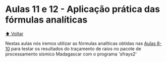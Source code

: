 # Aulas 11 e 12 - Aplicação prática das fórmulas analíticas

[:arrow_up: Voltar](https://github.com/Geofisicando/introducao-teoria-raio#%C3%ADndice)

Nestas aulas nós iremos utilizar as fórmulas analíticas obtidas nas [Aulas 8-10](https://github.com/Geofisicando/introducao-teoria-raio/tree/master/popov/cap1#aulas-8-10-f%C3%B3rmulas-anal%C3%ADticas-do-modelo-gradiente-linear) para testar
os resultados do traçamento de raios no pacote de processamento sísmico Madagascar com o programa 'sfrays2'
